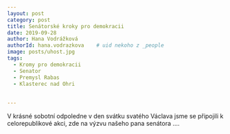 ```yaml
---
layout: post
category: post
title: Senátorské kroky pro demokracii   
date: 2019-09-28
author: Hana Vodrážková
authorId: hana.vodrazkova    # uid nekoho z _people
image: posts/uhost.jpg
tags:
  - Kromy pro demokracii
  - Senator
  - Premysl Rabas
  - Klasterec nad Ohri
  
  
---
```


V krásné sobotní odpoledne v den svátku svatého Václava jsme se připojili k celorepublikové akci, zde na výzvu našeho pana senátora .... 
